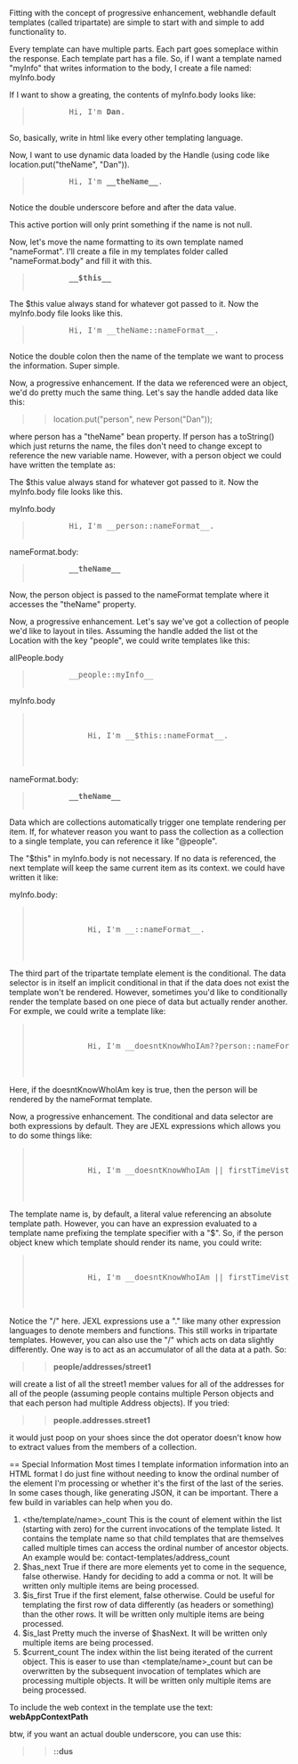 
Fitting with the concept of progressive enhancement, webhandle default templates (called tripartate) are simple to start with and simple
to add functionality to.

Every template can have multiple parts.  Each part goes someplace within the response.  Each template part has a file.  So, if I want a template
named "myInfo" that writes information to the body, I create a file named: myInfo.body


If I want to show a greating, the contents of myInfo.body looks like:

<blockquote>
	<pre>
		Hi, I'm <strong>Dan</strong>.
	</pre>
</blockquote>

So, basically, write in html like every other templating language.


Now, I want to use dynamic data loaded by the Handle (using code like location.put("theName", "Dan")).

<blockquote>
	<pre>
		Hi, I'm <strong>__theName__</strong>.
	</pre>
</blockquote>

Notice the double underscore before and after the data value.  

This active portion will only print something if the name is not null.

Now, let's move the name formatting to its own template named "nameFormat".  I'll create a file in my templates folder called "nameFormat.body"
and fill it with this.

<blockquote>
	<pre>
		<strong>__$this__</strong>
	</pre>
</blockquote>

The $this value always stand for whatever got passed to it.  Now the myInfo.body file looks like this.

<blockquote>
	<pre>
		Hi, I'm __theName::nameFormat__.
	</pre>
</blockquote>

Notice the double colon then the name of the template we want to process the information.  Super simple.  

Now, a progressive enhancement.  If the data we referenced were an object, we'd do pretty much the same thing.  Let's say the handle added data
like this:

>> location.put("person", new Person("Dan"));

where person has a "theName" bean property.  If person has a toString() which just returns the name, the files don't need to change except to 
reference the new variable name.  However, with a person object we could have written the template as:


The $this value always stand for whatever got passed to it.  Now the myInfo.body file looks like this.

myInfo.body
<blockquote>
	<pre>
		Hi, I'm __person::nameFormat__.
	</pre>
</blockquote>

nameFormat.body:
<blockquote>
	<pre>
		<strong>__theName__</strong>
	</pre>
</blockquote>


Now, the person object is passed to the nameFormat template where it accesses the "theName" property.

Now, a progressive enhancement.  Let's say we've got a collection of people we'd like to layout in tiles.  Assuming the handle added the
list ot the Location with the key "people", we could write templates like this:

allPeople.body
<blockquote>
	<pre>
		__people::myInfo__
	</pre>
</blockquote>

myInfo.body
<blockquote>
	<pre>
		<div>
			Hi, I'm __$this::nameFormat__.
		</div>
	</pre>
</blockquote>

nameFormat.body:
<blockquote>
	<pre>
		<strong>__theName__</strong>
	</pre>
</blockquote>


Data which are collections automatically trigger one template rendering per item.  If, for whatever reason you want to pass the collection
as a collection to a single template, you can reference it like "@people".

The "$this" in myInfo.body is not necessary.  If no data is referenced, the next template will keep the same current item as its context.  we could
have written it like:

myInfo.body:
<blockquote>
	<pre>
		<div>
			Hi, I'm __::nameFormat__.
		</div>
	</pre>
</blockquote>


The third part of the tripartate template element is the conditional.  The data selector is in itself an implicit conditional in that if the data does not
exist the template won't be rendered.  However, sometimes you'd like to conditionally render the template based on one piece of data but actually render
another.  For exmple, we could write a template like:

<blockquote>
	<pre>
		<div>
			Hi, I'm __doesntKnowWhoIAm??person::nameFormat__.
		</div>
	</pre>
</blockquote>

Here, if the doesntKnowWhoIAm key is true, then the person will be rendered by the nameFormat template.

Now, a progressive enhancement.  The conditional and data selector are both expressions by default.  They are JEXL expressions which allows you to do
some things like:

<blockquote>
	<pre>
		<div>
			Hi, I'm __doesntKnowWhoIAm || firstTimeVistior ??person::nameFormat__.
		</div>
	</pre>
</blockquote>

The template name is, by default, a literal value referencing an absolute template path.  However, you can have an expression evaluated to a template name
prefixing the template specifier with a "$".  So, if the person object knew which template should render its name, you could write:

<blockquote>
	<pre>
		<div>
			Hi, I'm __doesntKnowWhoIAm || firstTimeVistior ??person::$person/useThisTemplate__.
		</div>
	</pre>
</blockquote>

Notice the "/" here.  JEXL expressions use a "." like many other expression languages to denote members and functions.  This still works in tripartate templates.
However, you can also use the "/" which acts on data slightly differently.  One way is to act as an accumulator of all the data at a path.  So:

>> __people/addresses/street1__

will create a list of all the street1 member values for all of the addresses for all of the people (assuming people contains multiple Person objects
and that each person had multiple Address objects).  If you tried:

>> __people.addresses.street1__

it would just poop on your shoes since the dot operator doesn't know how to extract values from the members of a collection.





== Special Information
Most times I template information information into an HTML format I do just fine without needing to know the ordinal number of
the element I'm processing or whether it's the first of the last of the series. In some cases though, like generating JSON, it 
can be important. There a few build in variables can help when you do.

1. <the/template/name>_count		This is the count of element within the list (starting with zero) for the current invocations of the
template listed. It contains the template name so that child templates that are themselves called multiple times can access the 
ordinal number of ancestor objects. An example would be: contact-templates/address_count
2. $has_next							True if there are more elements yet to come in the sequence, false otherwise. Handy for deciding to add a comma or not.
It will be written only multiple items are being processed.
3. $is_first							True if the first element, false otherwise. Could be useful for templating the first row of data differently (as headers
or something) than the other rows. It will be written only multiple items are being processed.
4. $is_last							Pretty much the inverse of $hasNext. It will be written only multiple items are being processed.
5. $current_count					The index within the list being iterated of the current object. This is easer to use than <template/name>_count but can
be overwritten by the subsequent invocation of templates which are processing multiple objects.  It will be written only multiple items
are being processed.








To include the web context in the template use the text:
__webAppContextPath__



btw, if you want an actual double underscore, you can use this:

>> __::dus__
